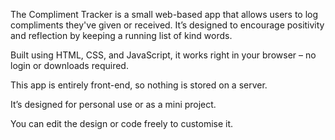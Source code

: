 The Compliment Tracker is a small web-based app that allows users to log compliments they've given or received. It’s designed to encourage positivity and reflection by keeping a running list of kind words.

Built using HTML, CSS, and JavaScript, it works right in your browser – no login or downloads required.


This app is entirely front-end, so nothing is stored on a server.

It’s designed for personal use or as a mini project.

You can edit the design or code freely to customise it.


